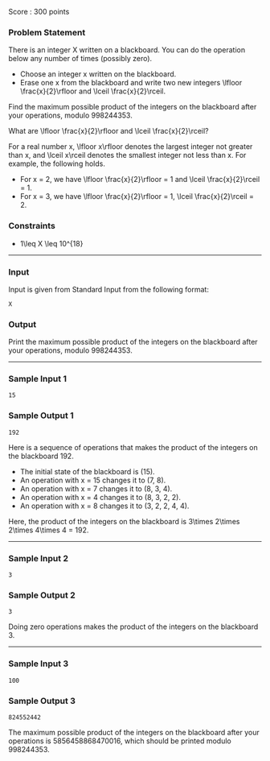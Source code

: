 Score : 300 points

### Problem Statement

There is an integer X written on a blackboard. You can do the operation below any number of times (possibly zero).

* Choose an integer x written on the blackboard.
* Erase one x from the blackboard and write two new integers \lfloor \frac{x}{2}\rfloor and \lceil \frac{x}{2}\rceil.

Find the maximum possible product of the integers on the blackboard after your operations, modulo 998244353.

  What are \lfloor \frac{x}{2}\rfloor and \lceil \frac{x}{2}\rceil?

For a real number x, \lfloor x\rfloor denotes the largest integer not greater than x, and \lceil x\rceil denotes the smallest integer not less than x. For example, the following holds.

* For x = 2, we have \lfloor \frac{x}{2}\rfloor = 1 and \lceil \frac{x}{2}\rceil = 1.
* For x = 3, we have \lfloor \frac{x}{2}\rfloor = 1, \lceil \frac{x}{2}\rceil = 2.

### Constraints

* 1\leq X \leq 10^{18}

---

### Input

Input is given from Standard Input from the following format:

```
X
```

### Output

Print the maximum possible product of the integers on the blackboard after your operations, modulo 998244353.

---

### Sample Input 1

```
15
```

### Sample Output 1

```
192
```

Here is a sequence of operations that makes the product of the integers on the blackboard 192.

* The initial state of the blackboard is (15).
* An operation with x = 15 changes it to (7, 8).
* An operation with x = 7 changes it to (8, 3, 4).
* An operation with x = 4 changes it to (8, 3, 2, 2).
* An operation with x = 8 changes it to (3, 2, 2, 4, 4).

Here, the product of the integers on the blackboard is 3\times 2\times 2\times 4\times 4 = 192.

---

### Sample Input 2

```
3
```

### Sample Output 2

```
3
```

Doing zero operations makes the product of the integers on the blackboard 3.

---

### Sample Input 3

```
100
```

### Sample Output 3

```
824552442
```

The maximum possible product of the integers on the blackboard after your operations is 5856458868470016, which should be printed modulo 998244353.